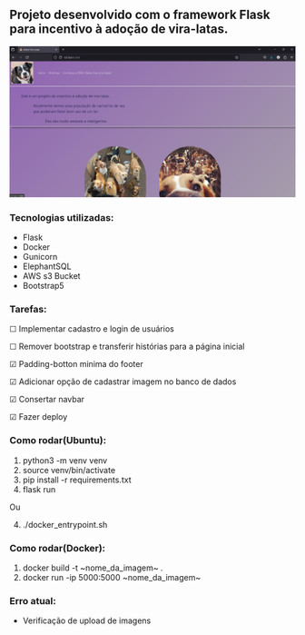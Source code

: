 ## Projeto desenvolvido com o framework Flask para incentivo à adoção de vira-latas.

![site_adocao_viralatas](static/imgs/img_site.png)


### Tecnologias utilizadas:
- Flask
- Docker
- Gunicorn
- ElephantSQL
- AWS s3 Bucket
- Bootstrap5

### Tarefas:
  &#9744; Implementar cadastro e login de usuários

  &#9744; Remover bootstrap e transferir histórias para a página inicial

  &#9745; Padding-botton minima do footer

  &#9745; Adicionar opção de cadastrar imagem no banco de dados

  &#9745; Consertar navbar
    
  &#9745; Fazer deploy

### Como rodar(Ubuntu):

1. python3 -m venv venv
2. source venv/bin/activate
3. pip install -r requirements.txt
4. flask run

Ou

4. ./docker_entrypoint.sh


### Como rodar(Docker):

1. docker build -t ~nome_da_imagem~ .
2. docker run -ip 5000:5000 ~nome_da_imagem~



### Erro atual:
- Verificação de upload de imagens
